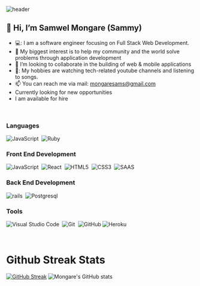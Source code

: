 
   ![header](./gh-header.jpg)

<h2>👋 Hi, I’m<b> Samwel Mongare (Sammy)</b></h2>

- 💻: I am a software engineer focusing on Full Stack Web Development.
- 👀 My biggest interest is to help my community and the world solve problems through application development
- 💞️ I’m looking to collaborate in the building of web & mobile applications
- 🎵: My hobbies are watching tech-related youtube channels and listening to songs.
- 📫 You can reach me via mail: mongaresams@gmail.com
- Currently looking for new opportunities
- I am available for hire
</br>

### Languages
![JavaScript](https://icongr.am/devicon/javascript-original.svg?size=50&color=currentColor)&nbsp;
![Ruby](https://icongr.am/devicon/ruby-original.svg?size=50&color=currentColor)&nbsp;

### Front End Development
![JavaScript](https://icongr.am/devicon/javascript-original.svg?size=50&color=currentColor)&nbsp;
![React](https://icongr.am/devicon/react-original.svg?size=50&color=currentColor)&nbsp;
![HTML5](https://icongr.am/devicon/html5-original.svg?size=50&color=currentColor)&nbsp;
![CSS3](https://icongr.am/devicon/css3-original.svg?size=50&color=currentColor)&nbsp;
![SAAS](https://icongr.am/devicon/sass-original.svg?size=50&color=currentColor)&nbsp;
### Back End Development
![rails](https://icongr.am/devicon/rails-original-wordmark.svg?size=53&color=currentColor)&nbsp;
![Postgresql](https://icongr.am/devicon/postgresql-original.svg?size=50&color=currentColor)&nbsp;

### Tools
![Visual Studio Code](https://icongr.am/devicon/visualstudio-plain.svg?size=50&color="blue")&nbsp;
![Git](https://icongr.am/devicon/git-original.svg?size=50&color=currentColor)&nbsp;
![GitHub](https://icongr.am/devicon/github-original-wordmark.svg?size=50&color="white")
![Heroku](https://icongr.am/devicon/heroku-original.svg?size=50color=currentColor)&nbsp;

</br>
  
# Github Streak Stats

[![GitHub Streak](http://github-readme-streak-stats.herokuapp.com?user=samwel-mongare&date&show_format=M%20j%5B%2C%20Y%5D)]() 
![Mongare's GitHub stats](https://github-readme-stats.vercel.app/api?username=samwel-mongare&date&show_icons=true&theme=radical)
</br>
